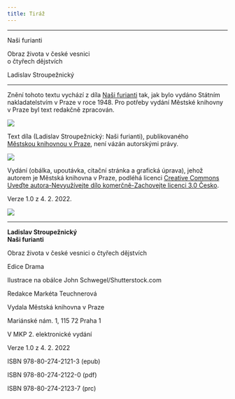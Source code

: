 ```yaml
---
title: Tiráž
---
```


***

Naši furianti

Obraz života v české vesnici  
o čtyřech dějstvích

Ladislav Stroupežnický


***

Znění tohoto textu vychází z díla [Naši furianti](https://aleph.nkp.cz/F/?func=direct&doc_number=000674633&local_base=CNB) tak, jak bylo vydáno Státním nakladatelstvím v Praze v roce 1948. Pro potřeby vydání Městské knihovny v Praze byl text redakčně zpracován.

![](../Images/image003.jpg)

Text díla (Ladislav Stroupežnický: Naši furianti), publikovaného [Městskou knihovnou v Praze](https://www.mlp.cz/cz/), není vázán autorskými právy.

![](../Images/image001.jpg)

Vydání (obálka, upoutávka, citační stránka a grafická úprava), jehož autorem je Městská knihovna v Praze, podléhá licenci [Creative Commons Uveďte autora-Nevyužívejte dílo komerčně-Zachovejte licenci 3.0 Česko](https://creativecommons.org/licenses/by-nc-sa/3.0/cz/).

  

Verze 1.0 z 4. 2. 2022.

![](../Images/image004.jpg)


***

**Ladislav Stroupežnický  
Naši furianti**

Obraz života v české vesnici o čtyřech dějstvích

  

Edice Drama

  

Ilustrace na obálce John Schwegel/Shutterstock.com

  

Redakce Markéta Teuchnerová

  

Vydala Městská knihovna v Praze

  

Mariánské nám. 1, 115 72 Praha 1

  

V MKP 2. elektronické vydání

  

Verze 1.0 z 4. 2. 2022

  

ISBN 978-80-274-2121-3 (epub)

  

ISBN 978-80-274-2122-0 (pdf)

  

ISBN 978-80-274-2123-7 (prc)
